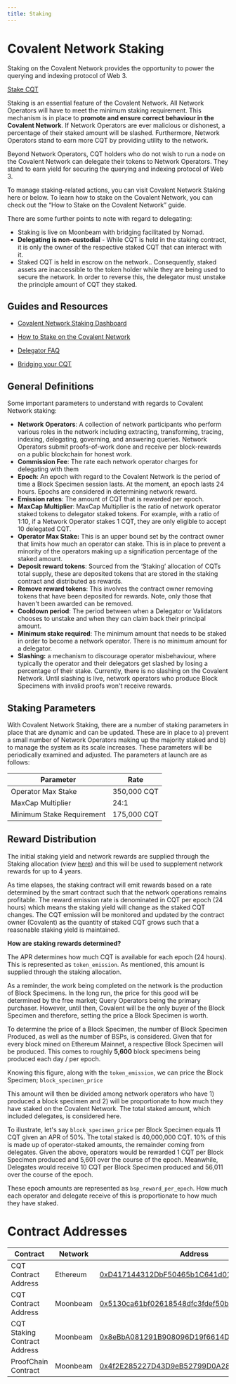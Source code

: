 ```yaml
---
title: Staking
---
```


# Covalent Network Staking

Staking on the Covalent Network provides the opportunity to power the querying and indexing protocol of Web 3.

<a class="text-white tracking-wide text-lg font-light md:text-sm covalent-button-pink lg:px-4 lg:pb-2 lg:pt-2 md:px-4 md:pb-2 md:pt-2"
href="https://www.covalenthq.com/staking/#/">Stake CQT</a>

Staking is an essential feature of the Covalent Network. All Network Operators will have to meet the minimum staking requirement. This mechanism is in place to **promote and ensure correct behaviour in the Covalent Network**. If Network Operators are ever malicious or dishonest, a percentage of their staked amount will be slashed. Furthermore, Network Operators stand to earn more CQT by providing utility to the network.

Beyond Network Operators, CQT holders who do not wish to run a node on the Covalent Network can delegate their tokens to Network Operators. They stand to earn yield for securing the querying and indexing protocol of Web 3.

To manage staking-related actions, you can visit Covalent Network Staking here or below. To learn how to stake on the Covalent Network, you can check out the “How to Stake on the Covalent Network” guide.

There are some further points to note with regard to delegating:

- Staking is live on Moonbeam with bridging facilitated by Nomad.
- **Delegating is non-custodial** - While CQT is held in the staking contract, it is only the owner of the respective staked CQT that can interact with it.
- Staked CQT is held in escrow on the network.. Consequently, staked assets are inaccessible to the token holder while they are being used to secure the network. In order to reverse this, the delegator must unstake the principle amount of CQT they staked.


## Guides and Resources

- [Covalent Network Staking Dashboard](https://www.covalenthq.com/staking/#/)

- [How to Stake on the Covalent Network](https://www.covalenthq.com/docs/network/covalent-query-token/how-to-stake/)

- [Delegator FAQ](https://www.covalenthq.com/docs/network/network-resources/delegator-faq)

- [Bridging your CQT](https://www.covalenthq.com/docs/network/covalent-query-token/bridge/)

## General Definitions

Some important parameters to understand with regards to Covalent Network staking:

- **Network** **Operators**: A collection of network participants who perform various roles in the network including extracting, transforming, tracing, indexing, delegating, governing, and answering queries. Network Operators submit proofs-of-work done and receive per block-rewards on a public blockchain for honest work.
- **Commission Fee**: The rate each network operator charges for delegating with them
- **Epoch**: An epoch with regard to the Covalent Network is the period of time a Block Specimen session lasts. At the moment, an epoch lasts 24 hours. Epochs are considered in determining network reward.
- **Emission rates**: The amount of CQT that is rewarded per epoch.
- **MaxCap Multiplier**: MaxCap Multiplier is the ratio of network operator staked tokens to delegator staked tokens. For example, with a ratio of 1:10, if a Network Operator stakes 1 CQT, they are only eligible to accept 10 delegated CQT.
- **Operator Max Stake:** This is an upper bound set by the contract owner that limits how much an operator can stake. This is in place to prevent a minority of the operators making up a signification percentage of the staked amount.
- **Deposit reward tokens**: Sourced from the ‘Staking’ allocation of CQTs total supply, these are deposited tokens that are stored in the staking contract and distributed as rewards.
- **Remove reward tokens**: This involves the contract owner removing tokens that have been deposited for rewards. Note, only those that haven't been awarded can be removed.
- **Cooldown period**: The period between when a Delegator or Validators chooses to unstake  and when they can claim back their principal amount.
- **Minimum stake required**: The minimum amount that needs to be staked in order to become a network operator. There is no minimum amount for a delegator.
- **Slashing:** a mechanism to discourage operator misbehaviour, where typically the operator and their delegators get slashed by losing a percentage of their stake. Currently, there is no slashing on the Covalent Network. Until slashing is live, network operators who produce Block Specimens with invalid proofs won't receive rewards.

## Staking Parameters

With Covalent Network Staking, there are a number of staking parameters in place that are dynamic and can be updated. These are in place to a) prevent a small number of Network Operators making up the majority staked and b) to manage the system as its scale increases. These parameters will be periodically examined and adjusted. The parameters at launch are as follows:

|Parameter|Rate|
|---|---|
|Operator Max Stake|350,000 CQT|
|MaxCap Multiplier|24:1|
|Minimum Stake Requirement|175,000 CQT|

## Reward Distribution

The initial staking yield and network rewards are supplied through the Staking allocation (view [here](https://www.covalenthq.com/token/)) and this will be used to supplement network rewards for up to 4 years.

As time elapses, the staking contract will emit rewards based on a rate determined by the smart contract such that the network operations remains profitable. The reward emission rate is denominated in CQT per epoch (24 hours) which means the staking yield will change as the staked CQT changes. The CQT emission will be monitored and updated by the contract owner (Covalent) as the quantity of staked CQT grows such that a reasonable staking yield is maintained.

**How are staking rewards determined?**

The APR determines how much CQT is available for each epoch (24 hours). This is represented as `token_emission`. As mentioned, this amount is supplied through the staking allocation.

As a reminder, the work being completed on the network is the production of Block Specimens. In the long run, the price for this good will be determined by the free market; Query Operators being the primary purchaser. However, until then, Covalent will be the only buyer of the Block Specimen and therefore, setting the price a Block Specimen is worth.

To determine the price of a Block Specimen, the number of Block Specimen Produced, as well as the number of BSPs, is considered. Given that for every block mined on Ethereum Mainnet, a respective Block Specimen will be produced. This comes to roughly **5,600** block specimens being produced each day / per epoch.   

Knowing this figure, along with the `token_emission`, we can price the Block Specimen; `block_specimen_price`

This amount will then be divided among network operators who have 1) produced a block specimen and 2) will be proportionate to how much they have staked on the Covalent Network. The total staked amount, which included delegates, is considered here.    

To illustrate, let's say `block_specimen_price` per Block Specimen equals 11 CQT given an APR of 50%. The total staked is 40,000,000 CQT. 10% of this is made up of operator-staked amounts, the remainder coming from delegates. Given the above, operators would be rewarded 1 CQT per Block Specimen produced and 5,601 over the course of the epoch. Meanwhile, Delegates would receive 10 CQT per Block Specimen produced and 56,011 over the course of the epoch.

These epoch amounts are represented as `bsp_reward_per_epoch`. How much each operator and delegate receive of this is proportionate to how much they have staked.

# Contract Addresses

|Contract|Network|Address|
|---|---|---|
|CQT Contract Address|Ethereum|[0xD417144312DbF50465b1C641d016962017Ef6240](https://etherscan.io/token/0xd417144312dbf50465b1c641d016962017ef6240)|
|CQT Contract Address|Moonbeam|[0x5130ca61bf02618548dfc3fdef50b50b36b11f2b](https://moonscan.io/token/0x5130ca61bf02618548dfc3fdef50b50b36b11f2b)|
|CQT Staking Contract Address|Moonbeam|[0x8eBbA081291B908096D19f6614Df041C95fc4469](https://moonscan.io/address/0x8eBbA081291B908096D19f6614Df041C95fc4469)|
|ProofChain Contract|Moonbeam|[0x4f2E285227D43D9eB52799D0A28299540452446E](https://moonscan.io/address/0x4f2E285227D43D9eB52799D0A28299540452446E)|
